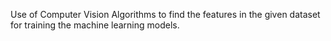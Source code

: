 Use of Computer Vision Algorithms to find the features in the given dataset for training the machine learning models.